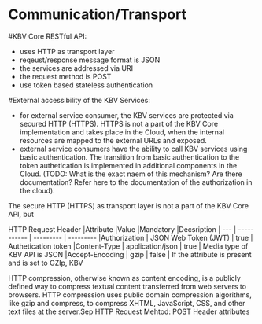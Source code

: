 # Communication/Transport

#KBV Core RESTful API:
- uses HTTP as transport layer
- reqeust/response message format is JSON
- the services are addressed via URI
- the request method is POST
- use token based stateless authentication

#External accessibility of the KBV Services:
- for external service consumer, the KBV services are protected via secured HTTP (HTTPS). HTTPS is not a part of the KBV Core implementation and takes place in the Cloud, when the internal resources are mapped to the external URLs and exposed.
- external service consumers have the ability to call KBV services using basic authentication. The transition from basic authentication to the token authetication is implemented in additional components in the Cloud. (TODO: What is the exact naem of this mechanism? Are there documentation? Refer here to the documentation of the authorization in the cloud).

The secure HTTP (HTTPS) as transport layer is not a part of the KBV Core API, but  

HTTP Request Header
|Attribute	|Value |Mandatory  |Decsription
| --- | -----------  | --------- | ---------
|Authorization | JSON Web Token (JWT) | true | Authetication token
|Content-Type | application/json | true | Media type of KBV API is JSON
|Accept-Encoding | gzip | false | If the attribute is present and is set to GZIp, KBV 


HTTP compression, otherwise known as content encoding, is a publicly defined way to compress textual content transferred from web servers to browsers. HTTP compression uses public domain compression algorithms, like gzip and compress, to compress XHTML, JavaScript, CSS, and other text files at the server.Sep 
HTTP Request 
Mehtod: POST
Header attributes

